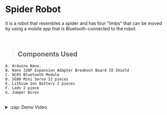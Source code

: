# Spider Robot
<!-- It's arduino project for a smartphone controlled robot like spider but with four legs. -->
It is a robot that resembles a spider and has four "limbs" that can be moved by using a mobile app that is Bluetooth-connected to the robot.

<br>

> ## Components Used
    A. Arduino Nano.
    B. Nano 328P Expansion Adapter Breakout Board IO Shield
    C. HC05 Bluetooth Module
    D. SG90 Mini Servo 12 pieces
    E. Lithium Ion Battery 2 pieces
    F. Leds 2 piece
    G. Jumper Wires


<br>

<details>
  <summary>:zap: Demo Video</summary>
  https://youtu.be/hrVXke4FScc
</details>
